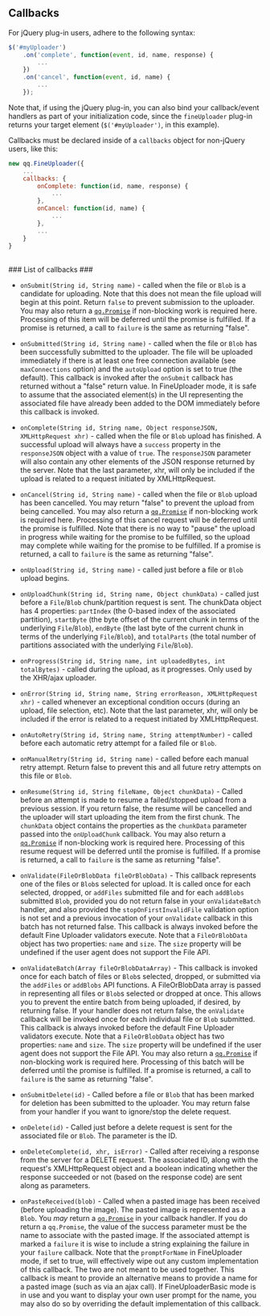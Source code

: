 ## Callbacks ##

For jQuery plug-in users, adhere to the following syntax:
```javascript
$('#myUploader')
    .on('complete', function(event, id, name, response) {
        ...
    })
    .on('cancel', function(event, id, name) {
        ...
    });
```

Note that, if using the jQuery plug-in, you can also bind your callback/event handlers as part of your initialization code, since
the `fineUploader` plug-in returns your target element (`$('#myUploader')`, in this example).

Callbacks must be declared inside of a `callbacks` object for non-jQuery users, like this:
```javascript
new qq.FineUploader({
    ...
    callbacks: {
        onComplete: function(id, name, response) {
            ...
        },
        onCancel: function(id, name) {
            ...
        },
        ...
    }
}
```

<br/>
### List of callbacks ###

* `onSubmit(String id, String name)` - called when the file or `Blob` is a candidate for uploading.
Note that this does not mean the file upload will begin at this point.  Return `false` to prevent submission to the uploader.
You may also return a [`qq.Promise`](promise.md) if non-blocking work is required here.  Processing of this item will be deferred
until the promise is fulfilled.  If a promise is returned, a call to `failure` is the same as returning "false".

* `onSubmitted(String id, String name)` - called when the file or `Blob` has been successfully submitted to the uploader.  The
file will be uploaded immediately if there is at least one free connection available (see `maxConnections` option) and the `autoUpload`
option is set to true (the default).  This callback is invoked after the `onSubmit` callback has returned without a "false" return value.
In FineUploader mode, it is safe to assume that the associated element(s) in the UI representing the associated file have already been added
to the DOM immediately before this callback is invoked.

* `onComplete(String id, String name, Object responseJSON, XMLHttpRequest xhr)` - called when the file or `Blob` upload has finished.
A successful upload will always have a `success` property in the `responseJSON` object with a value of `true`.  The
`responseJSON` parameter will also contain any other elements of the JSON response returned by the server.  Note that
the last parameter, xhr, will only be included if the upload is related to a request initiated by XMLHttpRequest.

* `onCancel(String id, String name)` - called when the file or `Blob` upload has been cancelled.  You may return "false" to
prevent the upload from being cancelled.  You may also return a [`qq.Promise`](promise.md) if non-blocking work is required
here.  Processing of this cancel request will be deferred until the promise is fulfilled.  Note that there is no way to "pause"
the upload in progress while waiting for the promise to be fulfilled, so the upload may complete while waiting for the promise
to be fulfilled.  If a promise is returned, a call to `failure` is the same as returning "false".

* `onUpload(String id, String name)` - called just before a file or `Blob` upload begins.

* `onUploadChunk(String id, String name, Object chunkData)` - called just before a `File`/`Blob` chunk/partition request is sent.  The chunkData object has
4 properties: `partIndex` (the 0-based index of the associated partition), `startByte` (the byte offset of the current chunk in terms
of the underlying `File`/`Blob`), `endByte` (the last byte of the current chunk in terms of the underlying `File`/`Blob`), and `totalParts` (the
total number of partitions associated with the underlying `File`/`Blob`).

* `onProgress(String id, String name, int uploadedBytes, int totalBytes)` - called during the upload, as it progresses.  Only used by the XHR/ajax uploader.

* `onError(String id, String name, String errorReason, XMLHttpRequest xhr)` - called whenever an exceptional condition occurs (during an upload, file selection, etc).
Note that the last parameter, xhr, will only be included if the error is related to a request initiated by XMLHttpRequest.

* `onAutoRetry(String id, String name, String attemptNumber)` - called before each automatic retry attempt for a failed file or `Blob`.

* `onManualRetry(String id, String name)` - called before each manual retry attempt.  Return false to prevent this and all future retry attempts on this file or `Blob`.

* `onResume(String id, String fileName, Object chunkData)` - Called before an attempt is made to resume a failed/stopped upload from a previous session.
If you return false, the resume will be cancelled and the uploader will start uploading the item from the first chunk.
The `chunkData` object contains the properties as the `chunkData` parameter passed into the `onUploadChunk` callback.
You may also return a [`qq.Promise`](promise.md) if non-blocking work is required here.  Processing of this resume request
will be deferred until the promise is fulfilled.  If a promise is returned, a call to `failure` is the same as returning "false".

* `onValidate(FileOrBlobData fileOrBlobData)` - This callback represents one of the files or `Blob`s selected for upload.  It is called once
for each selected, dropped, or `addFiles` submitted file and for each `addBlobs` submitted `Blob`, provided you do not return false in your `onValidateBatch` handler, and also provided
the `stopOnFirstInvalidFile` validation option is not set and a previous invocation of your `onValidate` callback in this batch has not returned false.
This callback is always invoked before the default Fine Uploader validators execute.  Note that a `FileOrBlobData` object has two properties: `name`
and `size`.  The `size` property will be undefined if the user agent does not support the File API.

* `onValidateBatch(Array fileOrBlobDataArray)` - This callback is invoked once for each batch of files or `Blob`s selected, dropped, or submitted
via the `addFiles` or `addBlobs`  API functions.  A FileOrBlobData array is passed in representing all files or `Blob`s selected or dropped at once.  This allows
you to prevent the entire batch from being uploaded, if desired, by returning false.  If your handler does not return false,
the `onValidate` callback will be invoked once for each individual file or `Blob` submitted.  This callback is always invoked before
the default Fine Uploader validators execute.  Note that a `FileOrBlobData` object has two properties: `name` and `size`.
The `size` property will be undefined if the user agent does not support the File API.  You may also return a
[`qq.Promise`](promise.md) if non-blocking work is required here.  Processing of this batch will be deferred until the
promise is fulfilled.  If a promise is returned, a call to `failure` is the same as returning "false".

* `onSubmitDelete(id)` - Called before a file or `Blob` that has been marked for deletion has been submitted to the uploader.
You may return false from your handler if you want to ignore/stop the delete request.

* `onDelete(id)` - Called just before a delete request is sent for the associated file or `Blob`.  The parameter is the ID.

* `onDeleteComplete(id, xhr, isError)` - Called after receiving a response from the server for a DELETE request.  The associated
ID, along with the request's XMLHttpRequest object and a boolean indicating whether the response succeeded or not (based on the response code)
are sent along as parameters.

* `onPasteReceived(blob)` - Called when a pasted image has been received (before uploading the image).  The pasted image is
represented as a `Blob`.  You _may_ return a [`qq.Promise`](promise.md) in your callback handler.  If you do return a `qq.Promise`,
the value of the success parameter must be the name to associate with the pasted image.  If the associated attempt is marked
a `failure` it is wise to include a string explaining the failure in your `failure` callback.
Note that the `promptForName` in FineUploader mode, if set to true, will effectively wipe out any custom implementation of this
callback.  The two are not meant to be used together.  This callback is meant to provide an alternative means to provide a name
for a pasted image (such as via an ajax call).  If FineUploaderBasic mode is in use and you want to display your own user prompt
for the name, you may also do so by overriding the default implementation of this callback.


